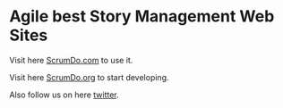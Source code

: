 # Agile best Story Management Web Sites

Visit here [ScrumDo.com](http://www.ScrumDo.com) to use it.

Visit here [ScrumDo.org](http://www.ScrumDo.org) to start developing.

Also follow us on here [twitter](http://twitter.com/#!/ScrumDo).

